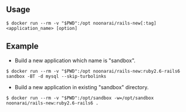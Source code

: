 ## Usage

```
$ docker run --rm -v "$PWD":/opt noonarai/rails-new[:tag] <application_name> [option]
```

## Example

- Build a new application which name is "sandbox".

```
$ docker run --rm -v "$PWD":/opt noonarai/rails-new:ruby2.6-rails6 sandbox -BT -d mysql --skip-turbolinks
```

- Build a new application in existing "sandbox" directory.

```
$ docker run --rm -v "$PWD":/opt/sandbox -w=/opt/sandbox noonarai/rails-new:ruby2.6-rails6 .
```
